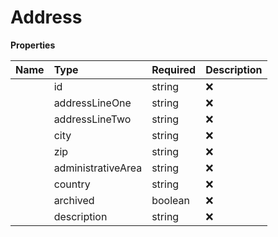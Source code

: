 # Address



**Properties**

| Name | Type | Required | Description |
| :-------- | :----------| :----------| :----------|
    | id | string | ❌ |  |
    | addressLineOne | string | ❌ |  |
    | addressLineTwo | string | ❌ |  |
    | city | string | ❌ |  |
    | zip | string | ❌ |  |
    | administrativeArea | string | ❌ |  |
    | country | string | ❌ |  |
    | archived | boolean | ❌ |  |
    | description | string | ❌ | Description is an optional string that may be set by the user to describe the address (e.g. "home" or "office") |




<!-- This file was generated by liblab | https://liblab.com/ -->